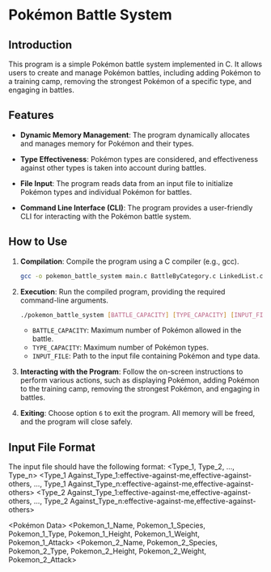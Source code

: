 # Pokémon Battle System

## Introduction

This program is a simple Pokémon battle system implemented in C. It allows users to create and manage Pokémon battles, including adding Pokémon to a training camp, removing the strongest Pokémon of a specific type, and engaging in battles.

## Features

- **Dynamic Memory Management**: The program dynamically allocates and manages memory for Pokémon and their types.
  
- **Type Effectiveness**: Pokémon types are considered, and effectiveness against other types is taken into account during battles.

- **File Input**: The program reads data from an input file to initialize Pokémon types and individual Pokémon for battles.

- **Command Line Interface (CLI)**: The program provides a user-friendly CLI for interacting with the Pokémon battle system.

## How to Use

1. **Compilation**: Compile the program using a C compiler (e.g., gcc).

    ```bash
    gcc -o pokemon_battle_system main.c BattleByCategory.c LinkedList.c MaxHeap.c Pokemon.c -Wall
    ```

2. **Execution**: Run the compiled program, providing the required command-line arguments.

    ```bash
    ./pokemon_battle_system [BATTLE_CAPACITY] [TYPE_CAPACITY] [INPUT_FILE]
    ```

    - `BATTLE_CAPACITY`: Maximum number of Pokémon allowed in the battle.
    - `TYPE_CAPACITY`: Maximum number of Pokémon types.
    - `INPUT_FILE`: Path to the input file containing Pokémon and type data.

3. **Interacting with the Program**: Follow the on-screen instructions to perform various actions, such as displaying Pokémon, adding Pokémon to the training camp, removing the strongest Pokémon, and engaging in battles.

4. **Exiting**: Choose option `6` to exit the program. All memory will be freed, and the program will close safely.

## Input File Format

The input file should have the following format:
<Initial Configuration>
<Type_1, Type_2, ..., Type_n>
<Type_1 Against_Type_1:effective-against-me,effective-against-others, ..., Type_1 Against_Type_n:effective-against-me,effective-against-others>
<Type_2 Against_Type_1:effective-against-me,effective-against-others, ..., Type_2 Against_Type_n:effective-against-me,effective-against-others>

<Pokémon Data>
<Pokemon_1_Name, Pokemon_1_Species, Pokemon_1_Type, Pokemon_1_Height, Pokemon_1_Weight, Pokemon_1_Attack>
<Pokemon_2_Name, Pokemon_2_Species, Pokemon_2_Type, Pokemon_2_Height, Pokemon_2_Weight, Pokemon_2_Attack>


